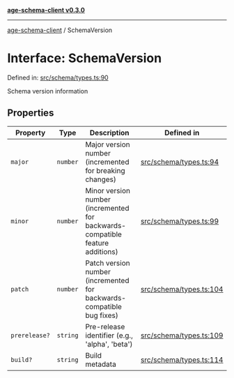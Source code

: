 [**age-schema-client v0.3.0**](../index.md)

***

[age-schema-client](/ageSchemaClient/api-generated/index.md) / SchemaVersion

# Interface: SchemaVersion

Defined in: [src/schema/types.ts:90](https://github.com/standardbeagle/ageSchemaClient/blob/main/src/schema/types.ts#L90)

Schema version information

## Properties

| Property | Type | Description | Defined in |
| ------ | ------ | ------ | ------ |
| <a id="major"></a> `major` | `number` | Major version number (incremented for breaking changes) | [src/schema/types.ts:94](https://github.com/standardbeagle/ageSchemaClient/blob/main/src/schema/types.ts#L94) |
| <a id="minor"></a> `minor` | `number` | Minor version number (incremented for backwards-compatible feature additions) | [src/schema/types.ts:99](https://github.com/standardbeagle/ageSchemaClient/blob/main/src/schema/types.ts#L99) |
| <a id="patch"></a> `patch` | `number` | Patch version number (incremented for backwards-compatible bug fixes) | [src/schema/types.ts:104](https://github.com/standardbeagle/ageSchemaClient/blob/main/src/schema/types.ts#L104) |
| <a id="prerelease"></a> `prerelease?` | `string` | Pre-release identifier (e.g., 'alpha', 'beta') | [src/schema/types.ts:109](https://github.com/standardbeagle/ageSchemaClient/blob/main/src/schema/types.ts#L109) |
| <a id="build"></a> `build?` | `string` | Build metadata | [src/schema/types.ts:114](https://github.com/standardbeagle/ageSchemaClient/blob/main/src/schema/types.ts#L114) |
